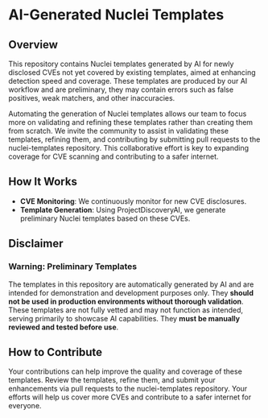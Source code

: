# AI-Generated Nuclei Templates

## Overview
This repository contains Nuclei templates generated by AI for newly disclosed CVEs not yet covered by existing templates, aimed at enhancing detection speed and coverage. These templates are produced by our AI workflow and are preliminary, they may contain errors such as false positives, weak matchers, and other inaccuracies.

Automating the generation of Nuclei templates allows our team to focus more on validating and refining these templates rather than creating them from scratch. We invite the community to assist in validating these templates, refining them, and contributing by submitting pull requests to the nuclei-templates repository. This collaborative effort is key to expanding coverage for CVE scanning and contributing to a safer internet.

## How It Works
- **CVE Monitoring**: We continuously monitor for new CVE disclosures.
- **Template Generation**: Using ProjectDiscoveryAI, we generate preliminary Nuclei templates based on these CVEs.

## Disclaimer
### Warning: Preliminary Templates
The templates in this repository are automatically generated by AI and are intended for demonstration and development purposes only. They **should not be used in production environments without thorough validation**. These templates are not fully vetted and may not function as intended, serving primarily to showcase AI capabilities. They **must be manually reviewed and tested before use**.

## How to Contribute
Your contributions can help improve the quality and coverage of these templates. Review the templates, refine them, and submit your enhancements via pull requests to the nuclei-templates repository. Your efforts will help us cover more CVEs and contribute to a safer internet for everyone.
